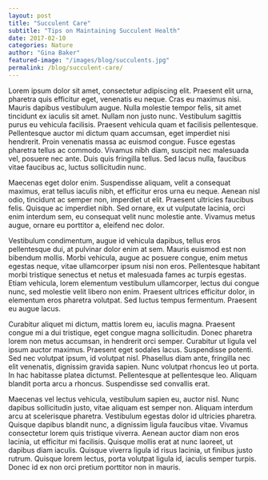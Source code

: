 ```yaml
---
layout: post
title: "Succulent Care"
subtitle: "Tips on Maintaining Succulent Health"
date: 2017-02-10
categories: Nature
author: "Gina Baker"
featured-image: "/images/blog/succulents.jpg"
permalink: /blog/succulent-care/
---
```


Lorem ipsum dolor sit amet, consectetur adipiscing elit. Praesent elit urna, pharetra quis efficitur eget, venenatis eu neque. Cras eu maximus nisi. Mauris dapibus vestibulum augue. Nulla molestie tempor felis, sit amet tincidunt ex iaculis sit amet. Nullam non justo nunc. Vestibulum sagittis purus eu vehicula facilisis. Praesent vehicula quam et facilisis pellentesque. Pellentesque auctor mi dictum quam accumsan, eget imperdiet nisi hendrerit. Proin venenatis massa ac euismod congue. Fusce egestas pharetra tellus ac commodo. Vivamus nibh diam, suscipit nec malesuada vel, posuere nec ante. Duis quis fringilla tellus. Sed lacus nulla, faucibus vitae faucibus ac, luctus sollicitudin nunc.

Maecenas eget dolor enim. Suspendisse aliquam, velit a consequat maximus, erat tellus iaculis nibh, et efficitur eros urna eu neque. Aenean nisl odio, tincidunt ac semper non, imperdiet ut elit. Praesent ultricies faucibus felis. Quisque ac imperdiet nibh. Sed ornare, ex ut vulputate lacinia, orci enim interdum sem, eu consequat velit nunc molestie ante. Vivamus metus augue, ornare eu porttitor a, eleifend nec dolor.

Vestibulum condimentum, augue id vehicula dapibus, tellus eros pellentesque dui, at pulvinar dolor enim at sem. Mauris euismod est non bibendum mollis. Morbi vehicula, augue ac posuere congue, enim metus egestas neque, vitae ullamcorper ipsum nisi non eros. Pellentesque habitant morbi tristique senectus et netus et malesuada fames ac turpis egestas. Etiam vehicula, lorem elementum vestibulum ullamcorper, lectus dui congue nunc, sed molestie velit libero non enim. Praesent ultrices efficitur dolor, in elementum eros pharetra volutpat. Sed luctus tempus fermentum. Praesent eu augue lacus.

Curabitur aliquet mi dictum, mattis lorem eu, iaculis magna. Praesent congue mi a dui tristique, eget congue magna sollicitudin. Donec pharetra lorem non metus accumsan, in hendrerit orci semper. Curabitur ut ligula vel ipsum auctor maximus. Praesent eget sodales lacus. Suspendisse potenti. Sed nec volutpat ipsum, id volutpat nisl. Phasellus diam ante, fringilla nec elit venenatis, dignissim gravida sapien. Nunc volutpat rhoncus leo ut porta. In hac habitasse platea dictumst. Pellentesque at pellentesque leo. Aliquam blandit porta arcu a rhoncus. Suspendisse sed convallis erat.

Maecenas vel lectus vehicula, vestibulum sapien eu, auctor nisl. Nunc dapibus sollicitudin justo, vitae aliquam est semper non. Aliquam interdum arcu at scelerisque pharetra. Vestibulum egestas dolor id ultricies pharetra. Quisque dapibus blandit nunc, a dignissim ligula faucibus vitae. Vivamus consectetur lorem quis tristique viverra. Aenean auctor diam non eros lacinia, ut efficitur mi facilisis. Quisque mollis erat at nunc laoreet, ut dapibus diam iaculis. Quisque viverra ligula id risus lacinia, ut finibus justo rutrum. Quisque lorem lectus, porta volutpat ligula id, iaculis semper turpis. Donec id ex non orci pretium porttitor non in mauris.